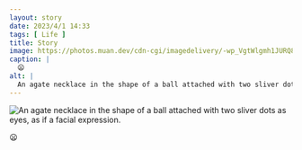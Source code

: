 ```yaml
---
layout: story
date: 2023/4/1 14:33
tags: [ Life ]
title: Story
image: https://photos.muan.dev/cdn-cgi/imagedelivery/-wp_VgtWlgmh1JURQ8t1mg/4033693a-d16f-46a7-6abf-387c948f6c00/public
caption: |
  😦
alt: |
  An agate necklace in the shape of a ball attached with two sliver dots as eyes, as if a facial expression.
---
```


![An agate necklace in the shape of a ball attached with two sliver dots as eyes, as if a facial expression.](https://photos.muan.dev/cdn-cgi/imagedelivery/-wp_VgtWlgmh1JURQ8t1mg/4033693a-d16f-46a7-6abf-387c948f6c00/public)

😦
